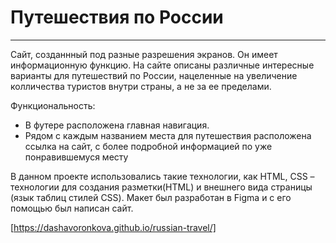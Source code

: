 # **Путешествия по России**
-------
Сайт, созданнный под разные разрешения экранов. Он имеет информационную функцию. На сайте описаны различные интересные варианты для путешествий по России, нацеленные на увеличение колличества туристов внутри страны, а не за ее пределами.  

Функциональность:
* В футере расположена главная навигация.
* Рядом с каждым названием места для путешествия расположена ссылка на сайт, с более подробной информацией по уже понравившемуся месту 

В данном проекте использовались такие технологии, как HTML, CSS – технологии для создания разметки(HTML) и внешнего вида страницы (язык таблиц стилей CSS). Макет был разработан в Figma и с его помощью был написан сайт.

[https://dashavoronkova.github.io/russian-travel/]

